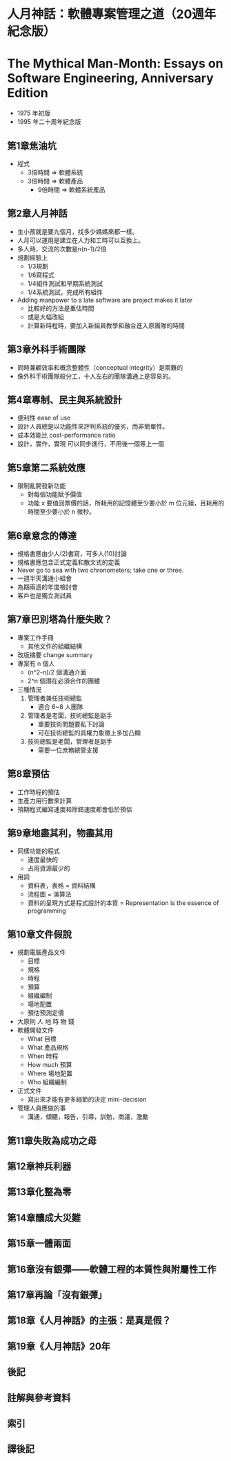 # 人月神話：軟體專案管理之道（20週年紀念版）
# The Mythical Man-Month: Essays on Software Engineering, Anniversary Edition

- 1975 年初版
- 1995 年二十周年紀念版

## 第1章焦油坑
- 程式
    - 3倍時間 => 軟體系統
    - 3倍時間 => 軟體產品
        - 9倍時間 => 軟體系統產品

## 第2章人月神話
- 生小孩就是要九個月，找多少媽媽來都一樣。
- 人月可以運用是建立在人力和工時可以互換上。
- 多人時，交流的次數是n(n-1)/2倍
- 規劃經驗上
    - 1/3規劃
    - 1/6寫程式
    - 1/4組件測試和早期系統測試
    - 1/4系統測試，完成所有組件
- Adding manpower to a late software are project makes it later
    - 比較好的方法是重估時間
    - 或是大幅改組
    - 計算新時程時，要加入新組員教學和融合進入原團隊的時間

## 第3章外科手術團隊
- 同時兼顧效率和概念整體性（conceptual integrity）是兩難的
- 像外科手術團隊般分工，十人左右的團隊溝通上是容易的。

## 第4章專制、民主與系統設計
- 便利性 ease of use
- 設計人員總是以功能性來評判系統的優劣，而非簡單性。
- 成本效能比 cost-performance ratio
- 設計，實作，實現 可以同步進行，不用後一個等上一個
## 第5章第二系統效應
- 限制亂開發新功能
    - 對每個功能賦予價值
    - 功能 x 要值回票價的話，所耗用的記憶體至少要小於 m 位元組，且耗用的時間至少要小於 n 微秒。
## 第6章意念的傳達
- 規格書應由少人(2)書寫，可多人(10)討論
- 規格書應包含正式定義和散文式的定義
- Never go to sea with two chronometers; take one or three.
- 一週半天溝通小組會
- 為期兩週的年度檢討會
- 客戶也是獨立測試員

## 第7章巴別塔為什麼失敗？
- 專案工作手冊
    - 其他文件的組織結構
- 改版摘要 change summary
- 專案有 n 個人
    - (n^2-n)/2 個溝通介面
    - 2^n 個潛在必須合作的團體
- 三種情況
    1. 管理者兼任技術總監
        - 適合 6~8 人團隊
    1. 管理者是老闆，技術總監是副手
        - 重要技術問題要私下討論
        - 可在技術總監的具權力象徵上多加凸顯
    1. 技術總監是老闆，管理者是副手
        - 需要一位庶務總管支援

## 第8章預估
- 工作時程的預估
- 生產力用行數來計算
- 預期程式編寫速度和除錯速度都會低於預估

## 第9章地盡其利，物盡其用
- 同樣功能的程式
    - 速度最快的
    - 占用資源最少的
- 用詞
    - 資料表，表格 = 資料結構
    - 流程圖 = 演算法
    - 資料的呈現方式是程式設計的本質 = Representation is the essence of programming
## 第10章文件假說
- 規劃電腦產品文件
    - 目標
    - 規格
    - 時程
    - 預算
    - 組織編制
    - 場地配置
    - 預估預測定價
- 大原則 人 地 時 物 錢
- 軟體開發文件
    - What 目標
    - What 產品規格
    - When 時程
    - How much 預算
    - Where 場地配置
    - Who 組織編制
- 正式文件
    - 寫出來才能有更多細節的決定 mini-decision
- 管理人員應做的事
    - 溝通，傾聽，報告，引導，訓勉，商議，激勵
## 第11章失敗為成功之母
## 第12章神兵利器
## 第13章化整為零
## 第14章釀成大災難
## 第15章一體兩面
## 第16章沒有銀彈——軟體工程的本質性與附屬性工作
## 第17章再論「沒有銀彈」
## 第18章《人月神話》的主張：是真是假？
## 第19章《人月神話》20年
## 後記

## 註解與參考資料

## 索引

## 譯後記